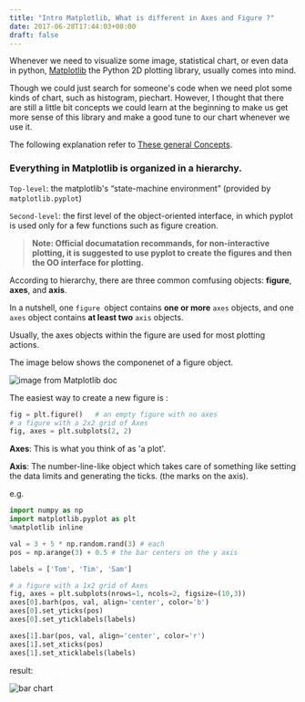 ```yaml
---
title: "Intro Matplotlib, What is different in Axes and Figure ?"
date: 2017-06-28T17:44:03+08:00
draft: false 
---
```


Whenever we need to visualize some image, statistical chart, or even data in python, [Matplotlib](https://matplotlib.org/) the Python 2D plotting library, usually comes into mind.

Though we could just search for someone's code when we need plot some kinds of chart, such as histogram, piechart. However, I thought that there are still a little bit concepts we could learn at the beginning to make us get more sense of this library and make a good tune to our chart whenever we use it.

The following explanation refer to [These general Concepts](http://matplotlib.org/faq/usage_faq.html#general-concepts).



### <strong>Everything in Matplotlib is organized in a hierarchy.</strong>



`Top-level`: the matplotlib's “state-machine environment” (provided by `matplotlib.pyplot`)

`Second-level`:  the first level of the object-oriented interface, in which pyplot is used only for a few functions such as figure creation.



> **Note: Official documatation recommands, for non-interactive plotting, it is suggested to use pyplot to create the figures and then the OO interface for plotting.**



According to hierarchy, there are three common comfusing objects: **figure**, **axes**, and **axis**.

In a nutshell, one `figure `object contains **one or more** `axes` objects,  and one `axes` object contains **at least two** `axis` objects.

Usually,  the axes objects within the figure are used for most plotting actions. 



The image below shows the componenet of a figure object.

![image from Matplotlib doc](http://matplotlib.org/_images/anatomy1.png)

The easiest way to create a new figure is :


```python
fig = plt.figure()   # an empty figure with no axes
# a figure with a 2x2 grid of Axes
fig, axes = plt.subplots(2, 2) 
```  
**Axes**: This is what you think of as 'a plot'.  

**Axis**: The number-line-like object which takes care of something like setting the data limits and generating the ticks. (the marks on the axis).

e.g.

```python
import numpy as np
import matplotlib.pyplot as plt
%matplotlib inline

val = 3 + 5 * np.random.rand(3) # each 
pos = np.arange(3) + 0.5 # the bar centers on the y axis

labels = ['Tom', 'Tim', 'Sam']

# a figure with a 1x2 grid of Axes
fig, axes = plt.subplots(nrows=1, ncols=2, figsize=(10,3)) 
axes[0].barh(pos, val, align='center', color='b')
axes[0].set_yticks(pos)
axes[0].set_yticklabels(labels)

axes[1].bar(pos, val, align='center', color='r')
axes[1].set_xticks(pos)
axes[1].set_xticklabels(labels)
```

result:

![bar chart](img/ticks.png)
